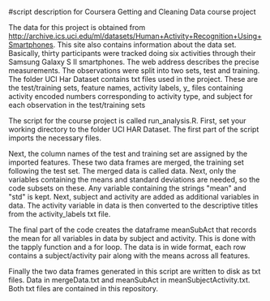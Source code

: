 #script description for Coursera Getting and Cleaning Data course project

The data for this project is obtained from http://archive.ics.uci.edu/ml/datasets/Human+Activity+Recognition+Using+Smartphones. 
This site also contains information about the data set. Basically, thirty participants were tracked doing six activities through their 
Samsung Galaxy S II smartphones. The web address describes the precise measurements. The observations were split into two sets, test and training.
The folder UCI Har Dataset contains txt files used in the project. These are the test/training sets, feature names, activity labels, y_ files containing activity encoded numbers 
corresponding to activity type, and subject for each observation in the test/training sets 

The script for the course project is called run_analysis.R. First, set your working directory to the folder UCI HAR Dataset.
The first part of the script imports the necessary files. 

Next, the column names of the test and training set are assigned by the imported features. These two data frames are merged, the training set following the test set.
The merged data is called data. Next, only the 
variables containing the means and standard deviations are needed, so the code subsets on these. Any variable containing the 
strings "mean" and "std" is kept. Next, subject and activity are added as additional variables in data. The activity variable in data is then converted to the descriptive titles from the activity_labels txt file.   

The final part of the code creates the dataframe meanSubAct that records the mean for all variables in data by 
subject and activity. This is done with the tapply function and a for loop. The data is in wide format, each row contains a subject/activity
pair along with the means across all features. 

Finally the two data frames generated in this script are written to disk as txt files. Data in mergeData.txt and meanSubAct
in meanSubjectActivity.txt. Both txt files are contained in this repository. 
